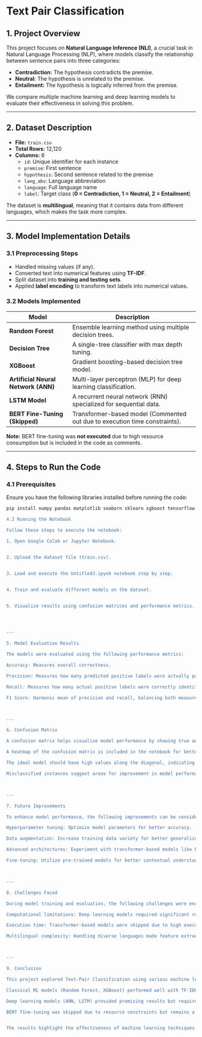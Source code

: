 # Text Pair Classification 

## **1. Project Overview**
This project focuses on **Natural Language Inference (NLI)**, a crucial task in Natural Language Processing (NLP), where models classify the relationship between sentence pairs into three categories:  
- **Contradiction:** The hypothesis contradicts the premise.  
- **Neutral:** The hypothesis is unrelated to the premise.  
- **Entailment:** The hypothesis is logically inferred from the premise.  

We compare multiple machine learning and deep learning models to evaluate their effectiveness in solving this problem.  

---

## **2. Dataset Description**
- **File:** `train.csv`  
- **Total Rows:** 12,120  
- **Columns:**  6
  - `id`: Unique identifier for each instance  
  - `premise`: First sentence  
  - `hypothesis`: Second sentence related to the premise  
  - `lang_abv`: Language abbreviation  
  - `language`: Full language name  
  - `label`: Target class (**0 = Contradiction, 1 = Neutral, 2 = Entailment**)  

The dataset is **multilingual**, meaning that it contains data from different languages, which makes the task more complex.  

---

## **3. Model Implementation Details**
### **3.1 Preprocessing Steps**
- Handled missing values (if any).  
- Converted text into numerical features using **TF-IDF**.  
- Split dataset into **training and testing sets**.  
- Applied **label encoding** to transform text labels into numerical values.  

### **3.2 Models Implemented**
| Model               | Description |
|--------------------|--------------------------------------|
| **Random Forest**   | Ensemble learning method using multiple decision trees. |
| **Decision Tree**   | A single-tree classifier with max depth tuning. |
| **XGBoost**         | Gradient boosting-based decision tree model. |
| **Artificial Neural Network (ANN)** | Multi-layer perceptron (MLP) for deep learning classification. |
| **LSTM Model**      | A recurrent neural network (RNN) specialized for sequential data. |
| **BERT Fine-Tuning (Skipped)** | Transformer-based model (Commented out due to execution time constraints). |

**Note:** BERT fine-tuning was **not executed** due to high resource consumption but is included in the code as comments.

---

## **4. Steps to Run the Code**
### **4.1 Prerequisites**
Ensure you have the following libraries installed before running the code:  
```bash
pip install numpy pandas matplotlib seaborn sklearn xgboost tensorflow transformers '

4.2 Running the Notebook

Follow these steps to execute the notebook:

1. Open Google Colab or Jupyter Notebook.


2. Upload the dataset file (train.csv).


3. Load and execute the Untitled3.ipynb notebook step by step.


4. Train and evaluate different models on the dataset.


5. Visualize results using confusion matrices and performance metrics.




---

5. Model Evaluation Results

The models were evaluated using the following performance metrics:

Accuracy: Measures overall correctness.

Precision: Measures how many predicted positive labels were actually positive.

Recall: Measures how many actual positive labels were correctly identified.

F1 Score: Harmonic mean of precision and recall, balancing both measures.



---

6. Confusion Matrix

A confusion matrix helps visualize model performance by showing true and false predictions.

A heatmap of the confusion matrix is included in the notebook for better understanding.

The ideal model should have high values along the diagonal, indicating correct predictions.

Misclassified instances suggest areas for improvement in model performance.



---

7. Future Improvements

To enhance model performance, the following improvements can be considered:

Hyperparameter tuning: Optimize model parameters for better accuracy.

Data augmentation: Increase training data variety for better generalization.

Advanced architectures: Experiment with transformer-based models like BERT.

Fine-tuning: Utilize pre-trained models for better contextual understanding.



---

8. Challenges Faced

During model training and evaluation, the following challenges were encountered:

Computational limitations: Deep learning models required significant resources.

Execution time: Transformer-based models were skipped due to high execution time.

Multilingual complexity: Handling diverse languages made feature extraction challenging.



---

9. Conclusion

This project explored Text-Pair Classification using various machine learning and deep learning models. Key takeaways:

Classical ML models (Random Forest, XGBoost) performed well with TF-IDF features.

Deep learning models (ANN, LSTM) provided promising results but required extensive tuning.

BERT fine-tuning was skipped due to resource constraints but remains a potential future improvement.


The results highlight the effectiveness of machine learning techniques in Natural Language Inference (NLI), with room for further enhancements.
